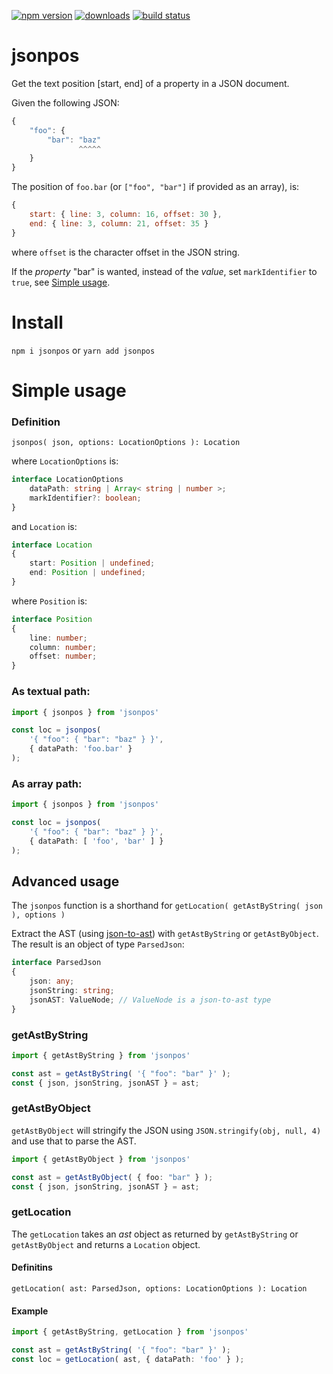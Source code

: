 [![npm version][npm-image]][npm-url]
[![downloads][downloads-image]][npm-url]
[![build status][build-image]][build-url]
<!-- [![coverage status][coverage-image]][coverage-url] -->
<!-- [![Language grade: JavaScript][lgtm-image]][lgtm-url] -->


# jsonpos

Get the text position [start, end] of a property in a JSON document.

Given the following JSON:

```js
{
    "foo": {
        "bar": "baz"
               ^^^^^
    }
}
```

The position of `foo.bar` (or `["foo", "bar"]` if provided as an array), is:
```js
{
    start: { line: 3, column: 16, offset: 30 },
    end: { line: 3, column: 21, offset: 35 }
}
```

where `offset` is the character offset in the JSON string.

If the *property* "bar" is wanted, instead of the *value*, set `markIdentifier` to `true`, see [Simple usage](#definition).

# Install

`npm i jsonpos` or `yarn add jsonpos`


# Simple usage

### Definition

`jsonpos( json, options: LocationOptions ): Location`

where `LocationOptions` is:

```ts
interface LocationOptions
    dataPath: string | Array< string | number >;
    markIdentifier?: boolean;
}
```

and `Location` is:
```ts
interface Location
{
    start: Position | undefined;
    end: Position | undefined;
}
```

where `Position` is:

```ts
interface Position
{
    line: number;
    column: number;
    offset: number;
}
```

### As textual path:

```ts
import { jsonpos } from 'jsonpos'

const loc = jsonpos(
    '{ "foo": { "bar": "baz" } }',
    { dataPath: 'foo.bar' }
);
```

### As array path:

```ts
import { jsonpos } from 'jsonpos'

const loc = jsonpos(
    '{ "foo": { "bar": "baz" } }',
    { dataPath: [ 'foo', 'bar' ] }
);
```


## Advanced usage

The `jsonpos` function is a shorthand for `getLocation( getAstByString( json ), options )`

Extract the AST (using [json-to-ast](https://www.npmjs.com/package/json-to-ast)) with `getAstByString` or `getAstByObject`. The result is an object of type `ParsedJson`:

```ts
interface ParsedJson
{
    json: any;
    jsonString: string;
    jsonAST: ValueNode; // ValueNode is a json-to-ast type
}
```

### getAstByString

```ts
import { getAstByString } from 'jsonpos'

const ast = getAstByString( '{ "foo": "bar" }' );
const { json, jsonString, jsonAST } = ast;
```

### getAstByObject

`getAstByObject` will stringify the JSON using `JSON.stringify(obj, null, 4)` and use that to parse the AST.

```ts
import { getAstByObject } from 'jsonpos'

const ast = getAstByObject( { foo: "bar" } );
const { json, jsonString, jsonAST } = ast;
```

### getLocation

The `getLocation` takes an *ast* object as returned by `getAstByString` or `getAstByObject` and returns a `Location` object.

#### Definitins

`getLocation( ast: ParsedJson, options: LocationOptions ): Location`

#### Example

```ts
import { getAstByString, getLocation } from 'jsonpos'

const ast = getAstByString( '{ "foo": "bar" }' );
const loc = getLocation( ast, { dataPath: 'foo' } );
```

[npm-image]: https://img.shields.io/npm/v/stream-mime-type.svg
[npm-url]: https://npmjs.org/package/stream-mime-type
[downloads-image]: https://img.shields.io/npm/dm/stream-mime-type.svg
[build-image]: https://img.shields.io/github/workflow/status/grantila/stream-mime-type/Master.svg
[build-url]: https://github.com/grantila/stream-mime-type/actions?query=workflow%3AMaster
[coverage-image]: https://coveralls.io/repos/github/grantila/stream-mime-type/badge.svg?branch=master
[coverage-url]: https://coveralls.io/github/grantila/stream-mime-type?branch=master
[lgtm-image]: https://img.shields.io/lgtm/grade/javascript/g/grantila/stream-mime-type.svg?logo=lgtm&logoWidth=18
[lgtm-url]: https://lgtm.com/projects/g/grantila/stream-mime-type/context:javascript

